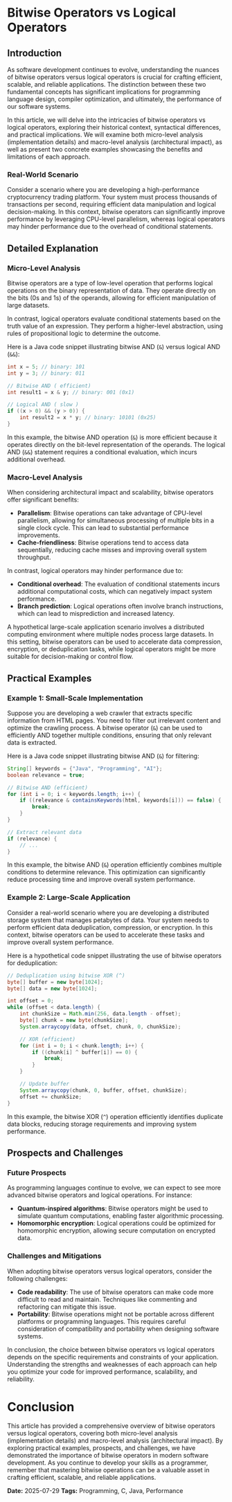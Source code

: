 # Bitwise Operators vs Logical Operators
## Introduction
As software development continues to evolve, understanding the nuances of bitwise operators versus logical operators is crucial for crafting efficient, scalable, and reliable applications. The distinction between these two fundamental concepts has significant implications for programming language design, compiler optimization, and ultimately, the performance of our software systems.

In this article, we will delve into the intricacies of bitwise operators vs logical operators, exploring their historical context, syntactical differences, and practical implications. We will examine both micro-level analysis (implementation details) and macro-level analysis (architectural impact), as well as present two concrete examples showcasing the benefits and limitations of each approach.

### Real-World Scenario
Consider a scenario where you are developing a high-performance cryptocurrency trading platform. Your system must process thousands of transactions per second, requiring efficient data manipulation and logical decision-making. In this context, bitwise operators can significantly improve performance by leveraging CPU-level parallelism, whereas logical operators may hinder performance due to the overhead of conditional statements.

## Detailed Explanation
### Micro-Level Analysis

Bitwise operators are a type of low-level operation that performs logical operations on the binary representation of data. They operate directly on the bits (0s and 1s) of the operands, allowing for efficient manipulation of large datasets.

In contrast, logical operators evaluate conditional statements based on the truth value of an expression. They perform a higher-level abstraction, using rules of propositional logic to determine the outcome.

Here is a Java code snippet illustrating bitwise AND (`&`) versus logical AND (`&&`):
```java
int x = 5; // binary: 101
int y = 3; // binary: 011

// Bitwise AND ( efficient)
int result1 = x & y; // binary: 001 (0x1)

// Logical AND ( slow )
if ((x > 0) && (y > 0)) {
    int result2 = x * y; // binary: 10101 (0x25)
}
```
In this example, the bitwise AND operation (`&`) is more efficient because it operates directly on the bit-level representation of the operands. The logical AND (`&&`) statement requires a conditional evaluation, which incurs additional overhead.

### Macro-Level Analysis

When considering architectural impact and scalability, bitwise operators offer significant benefits:

* **Parallelism**: Bitwise operations can take advantage of CPU-level parallelism, allowing for simultaneous processing of multiple bits in a single clock cycle. This can lead to substantial performance improvements.
* **Cache-friendliness**: Bitwise operations tend to access data sequentially, reducing cache misses and improving overall system throughput.

In contrast, logical operators may hinder performance due to:

* **Conditional overhead**: The evaluation of conditional statements incurs additional computational costs, which can negatively impact system performance.
* **Branch prediction**: Logical operations often involve branch instructions, which can lead to misprediction and increased latency.

A hypothetical large-scale application scenario involves a distributed computing environment where multiple nodes process large datasets. In this setting, bitwise operators can be used to accelerate data compression, encryption, or deduplication tasks, while logical operators might be more suitable for decision-making or control flow.

## Practical Examples
### Example 1: Small-Scale Implementation

Suppose you are developing a web crawler that extracts specific information from HTML pages. You need to filter out irrelevant content and optimize the crawling process. A bitwise operator (`&`) can be used to efficiently AND together multiple conditions, ensuring that only relevant data is extracted.

Here is a Java code snippet illustrating bitwise AND (`&`) for filtering:
```java
String[] keywords = {"Java", "Programming", "AI"};
boolean relevance = true;

// Bitwise AND (efficient)
for (int i = 0; i < keywords.length; i++) {
    if ((relevance & containsKeywords(html, keywords[i])) == false) {
        break;
    }
}

// Extract relevant data
if (relevance) {
    // ...
}
```
In this example, the bitwise AND (`&`) operation efficiently combines multiple conditions to determine relevance. This optimization can significantly reduce processing time and improve overall system performance.

### Example 2: Large-Scale Application

Consider a real-world scenario where you are developing a distributed storage system that manages petabytes of data. Your system needs to perform efficient data deduplication, compression, or encryption. In this context, bitwise operators can be used to accelerate these tasks and improve overall system performance.

Here is a hypothetical code snippet illustrating the use of bitwise operators for deduplication:
```java
// Deduplication using bitwise XOR (^)
byte[] buffer = new byte[1024];
byte[] data = new byte[1024];

int offset = 0;
while (offset < data.length) {
    int chunkSize = Math.min(256, data.length - offset);
    byte[] chunk = new byte[chunkSize];
    System.arraycopy(data, offset, chunk, 0, chunkSize);

    // XOR (efficient)
    for (int i = 0; i < chunk.length; i++) {
        if ((chunk[i] ^ buffer[i]) == 0) {
            break;
        }
    }

    // Update buffer
    System.arraycopy(chunk, 0, buffer, offset, chunkSize);
    offset += chunkSize;
}
```
In this example, the bitwise XOR (`^`) operation efficiently identifies duplicate data blocks, reducing storage requirements and improving system performance.

## Prospects and Challenges
### Future Prospects

As programming languages continue to evolve, we can expect to see more advanced bitwise operators and logical operations. For instance:

* **Quantum-inspired algorithms**: Bitwise operators might be used to simulate quantum computations, enabling faster algorithmic processing.
* **Homomorphic encryption**: Logical operations could be optimized for homomorphic encryption, allowing secure computation on encrypted data.

### Challenges and Mitigations

When adopting bitwise operators versus logical operators, consider the following challenges:

* **Code readability**: The use of bitwise operators can make code more difficult to read and maintain. Techniques like commenting and refactoring can mitigate this issue.
* **Portability**: Bitwise operations might not be portable across different platforms or programming languages. This requires careful consideration of compatibility and portability when designing software systems.

In conclusion, the choice between bitwise operators vs logical operators depends on the specific requirements and constraints of your application. Understanding the strengths and weaknesses of each approach can help you optimize your code for improved performance, scalability, and reliability.

# Conclusion

This article has provided a comprehensive overview of bitwise operators versus logical operators, covering both micro-level analysis (implementation details) and macro-level analysis (architectural impact). By exploring practical examples, prospects, and challenges, we have demonstrated the importance of bitwise operators in modern software development. As you continue to develop your skills as a programmer, remember that mastering bitwise operations can be a valuable asset in crafting efficient, scalable, and reliable applications.

**Date:** 2025-07-29
**Tags:** Programming, C, Java, Performance